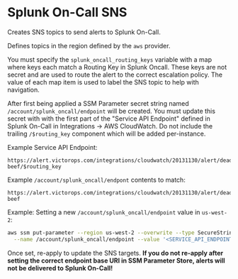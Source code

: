 # Splunk On-Call SNS

Creates SNS topics to send alerts to Splunk On-Call.

Defines topics in the region defined by the `aws` provider.

You must specify the `splunk_oncall_routing_keys` variable with a map 
where keys each match a Routing Key in Splunk Oncall.
These keys are not secret and are used to route the alert
to the correct escalation policy.  The value of each map item is used to
label the SNS topic to help with navigation.

After first being applied a SSM Parameter secret string named
`/account/splunk_oncall/endpoint` will be created.
You must update this secret with with the first part of the "Service API Endpoint"
defined in Splunk On-Call in Integrations -> AWS CloudWatch.  Do not include
the trailing `/$routing_key` component which will be added per-instance.

Example Service API Endpoint:
~~~
https://alert.victorops.com/integrations/cloudwatch/20131130/alert/dead-beef/$routing_key
~~~

Example `/account/splunk_oncall/endpont` contents to match:
~~~
https://alert.victorops.com/integrations/cloudwatch/20131130/alert/dead-beef
~~~

Example: Setting a new `/account/splunk_oncall/endpoint` value in `us-west-2`:
~~~sh
aws ssm put-parameter --region us-west-2 --overwrite --type SecureString \
  --name /account/splunk_oncall/endpoint --value '<SERVICE_API_ENDPOINT>'
~~~

Once set, re-apply to update the SNS targets.  **If you do not re-apply after
setting the correct endpoint base URI in SSM Parameter Store, alerts will not
be delivered to Splunk On-Call!**
